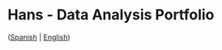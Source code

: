 # Hans - Data Analysis Portfolio 
([Spanish](https://github.com/HansAllTech/Hans_Data_Analysis_Portfolio/blob/main/Proyectos.md#tabla-de-contenido-es--en) | [English](https://github.com/HansAllTech/Hans_Data_Analysis_Portfolio/blob/main/Projects.md#table-of-content-es--en))
                
                                                                                                                                 
                                    
                                                    
                            
                    
                     
     
    
       
   
  
 
 
